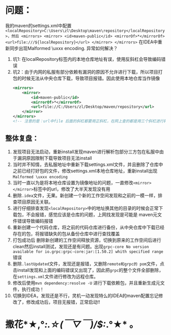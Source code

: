 # 问题：
 我的maven的settings.xml中配置`<localRepository>C:\Users\zl\Desktop\maven\repository</localRepository>，然后 <mirrors> <mirror> <id>maven-public</id> <mirrorOf>*</mirrorOf> <url>file:///${localRepository}</url> </mirror> </mirrors>` 在IDEA中重新同步出现Malformed \uxxx encoding. 异常如何解决？

 1. 坑1: 在localRepository标签内的本地仓库地址有误，使用反斜杠会导致编码错误
 2. 坑2：由于内网的私服有部分依赖有漏洞的原因不允许进行下载，所以项目打包的时候无法从中央仓库下载，导致项目报错。因此使用本地仓库当作镜像
    ```xml
    <mirrors>
        <mirror>
            <id>maven-public</id>
            <mirrorOf>*</mirrorOf>
            <url>file://C:/Users/zl/Desktop/maven/repository</url>
        </mirror>
    </mirrors>
    <!-- 注意的是：url中file 后面的斜杠都要用正斜杠，在网上查的都是用三个斜杠进行转义，排查了好久，其实并不需要 -->
    ```

## 整体复盘：

1. 发现项目无法启动，重新install发现maven进行解析包部分三方包在私服中由于漏洞原因限制下载导致项目无法install
2. 当时并不知情，去私服地址中重新下载settings.xml文件，并且删除了仓库中之前已经打好包的文件，修改settings.xml本地仓库地址，重新install出现 `Malformed \uxxx encoding`
3. 当时一直以为是将本地仓库设置为镜像地址的问题，一直修改`<mirror></mirror>`标签中的url，修改了大半天发现没有用
4. 删除`.idea`文件，无果。新创建一个新的工作空间发现和之前的一模一样，排查项目原因无关联。
5. 进行仔细排查发现`<localRepository>`中的地址换其他的目录的时候会正常下载包，不会报错，感觉应该是仓库的问题，上网找发现是可能是 maven元文件错误导致编码报错
6. 重新创建一个代码仓库，将之前的代码仓库进行备份，从中央仓库中下载已经存在的包，将报错缺失的包从备份仓库中进行查找覆盖
7. 打包成功后 删除新创建的工作空间释放资源，切换到原来的工作空间后进行clean然后install测试，发现还是有问题。出现`grpc-core No version available for io.grpc:grpc-core:jar:[1.50.2] whith specified range` 错误
8. 删除`.lastUpdated`文件，发现还是报错，又删除`remote和grpc的 pom`文件，点击install发现和上面的编码错误又出现了，因此把`grpc`的整个文件全部删除，在`settings.xml`文件进行修改为远程仓库。
9. 修改后使用`mvn dependency:resolve -U` 进行下载依赖包，并且重新生成元文件，执行成功！
10. 切换到IDEA，发现还是不行，灵机一动发现特么的IDEA的maven配置忘记修改了，修改成功后，项目无报错，正常启动!! 

# 撒花*★,°*:.☆(￣▽￣)/$:*.°★* 。